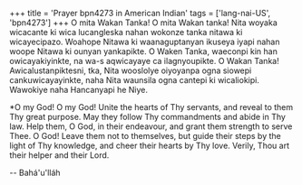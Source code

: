 +++
title = 'Prayer bpn4273 in American Indian'
tags = ['lang-nai-US', 'bpn4273']
+++
O mita Wakan Tanka! O mita Wakan tanka! Nita woyaka wicacante ki wica lucangleska nahan wokonze tanka nitawa ki wicayecipazo. Woahope Nitawa ki waanaguptanyan ikuseya iyapi nahan woope Nitawa ki ounyan yankapikte. O Waken Tanka, waeconpi kin han owicayakiyinkte, na wa-s aqwicayaye ca ilagnyoupikte. O Wakan Tanka!
Awicalustanpiktesni, tka, Nita wooslolye oiyoyanpa ogna siowepi cankuwicayayinkte, naha Nita waunsila ogna cantepi ki wicaliokipi. Wawokiye naha Hancanyapi he Niye.

*O my God! O my God! Unite the hearts of Thy servants, and reveal to them Thy great purpose. May they follow Thy commandments and abide in Thy law. Help them, O God, in their endeavour, and grant them strength to serve Thee.  O God! Leave them not to themselves, but guide their steps by the light of Thy knowledge, and cheer their hearts by Thy love. Verily, Thou art their helper and their Lord.

-- Bahá'u'lláh

